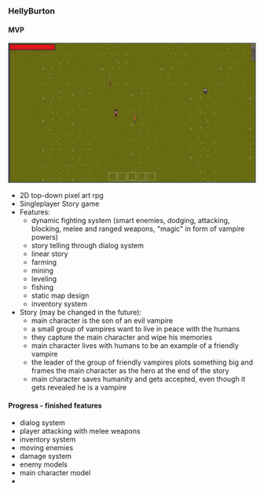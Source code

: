 ### HellyBurton
#### MVP
![alt text](grafik.png)
- 2D top-down pixel art rpg
- Singleplayer Story game
- Features: 
   - dynamic fighting system (smart enemies, dodging, attacking, blocking, melee and ranged weapons, "magic" in form of vampire powers)
   - story telling through dialog system
   - linear story 
   - farming
   - mining
   - leveling
   - fishing
   - static map design
   - inventory system
- Story (may be changed in the future):
   - main character is the son of an evil vampire
   - a small group of vampires want to live in peace with the humans
   - they capture the main character and wipe his memories
   - main character lives with humans to be an example of a friendly vampire
   - the leader of the group of friendly vampires plots something big and frames the main character as the hero at the end of the story
   - main character saves humanity and gets accepted, even though it gets revealed he is a vampire

#### Progress - finished features
- dialog system
- player attacking with melee weapons
- inventory system
- moving enemies
- damage system
- enemy models
- main character model
- 

